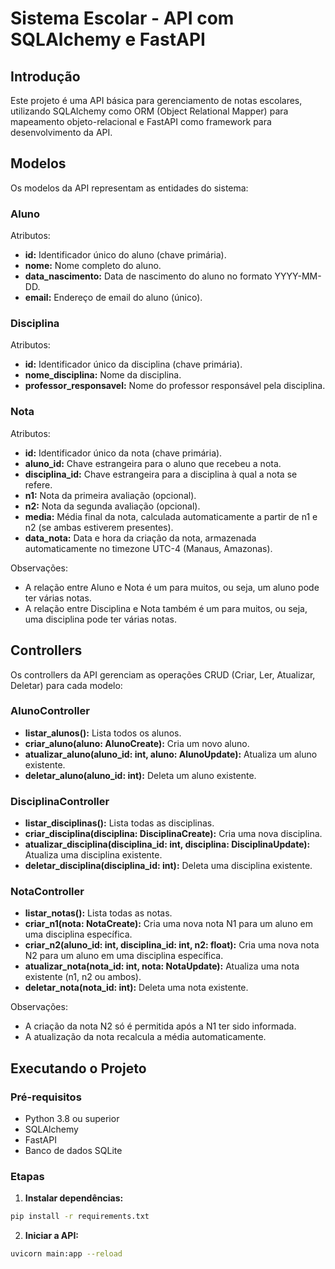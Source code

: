 # Sistema Escolar - API com SQLAlchemy e FastAPI

## Introdução

Este projeto é uma API básica para gerenciamento de notas escolares, utilizando SQLAlchemy como ORM (Object Relational Mapper) para mapeamento objeto-relacional e FastAPI como framework para desenvolvimento da API.

## Modelos

Os modelos da API representam as entidades do sistema:

### Aluno

Atributos:
- **id:** Identificador único do aluno (chave primária).
- **nome:** Nome completo do aluno.
- **data_nascimento:** Data de nascimento do aluno no formato YYYY-MM-DD.
- **email:** Endereço de email do aluno (único).

### Disciplina

Atributos:
- **id:** Identificador único da disciplina (chave primária).
- **nome_disciplina:** Nome da disciplina.
- **professor_responsavel:** Nome do professor responsável pela disciplina.

### Nota

Atributos:
- **id:** Identificador único da nota (chave primária).
- **aluno_id:** Chave estrangeira para o aluno que recebeu a nota.
- **disciplina_id:** Chave estrangeira para a disciplina à qual a nota se refere.
- **n1:** Nota da primeira avaliação (opcional).
- **n2:** Nota da segunda avaliação (opcional).
- **media:** Média final da nota, calculada automaticamente a partir de n1 e n2 (se ambas estiverem presentes).
- **data_nota:** Data e hora da criação da nota, armazenada automaticamente no timezone UTC-4 (Manaus, Amazonas).

Observações:
- A relação entre Aluno e Nota é um para muitos, ou seja, um aluno pode ter várias notas.
- A relação entre Disciplina e Nota também é um para muitos, ou seja, uma disciplina pode ter várias notas.

## Controllers

Os controllers da API gerenciam as operações CRUD (Criar, Ler, Atualizar, Deletar) para cada modelo:

### AlunoController

- **listar_alunos():** Lista todos os alunos.
- **criar_aluno(aluno: AlunoCreate):** Cria um novo aluno.
- **atualizar_aluno(aluno_id: int, aluno: AlunoUpdate):** Atualiza um aluno existente.
- **deletar_aluno(aluno_id: int):** Deleta um aluno existente.

### DisciplinaController

- **listar_disciplinas():** Lista todas as disciplinas.
- **criar_disciplina(disciplina: DisciplinaCreate):** Cria uma nova disciplina.
- **atualizar_disciplina(disciplina_id: int, disciplina: DisciplinaUpdate):** Atualiza uma disciplina existente.
- **deletar_disciplina(disciplina_id: int):** Deleta uma disciplina existente.

### NotaController

- **listar_notas():** Lista todas as notas.
- **criar_n1(nota: NotaCreate):** Cria uma nova nota N1 para um aluno em uma disciplina específica.
- **criar_n2(aluno_id: int, disciplina_id: int, n2: float):** Cria uma nova nota N2 para um aluno em uma disciplina específica.
- **atualizar_nota(nota_id: int, nota: NotaUpdate):** Atualiza uma nota existente (n1, n2 ou ambos).
- **deletar_nota(nota_id: int):** Deleta uma nota existente.

Observações:
- A criação da nota N2 só é permitida após a N1 ter sido informada.
- A atualização da nota recalcula a média automaticamente.

## Executando o Projeto

### Pré-requisitos

- Python 3.8 ou superior
- SQLAlchemy
- FastAPI
- Banco de dados SQLite

### Etapas

1. **Instalar dependências:**

```bash
pip install -r requirements.txt
```


2. **Iniciar a API:**

```bash
uvicorn main:app --reload
